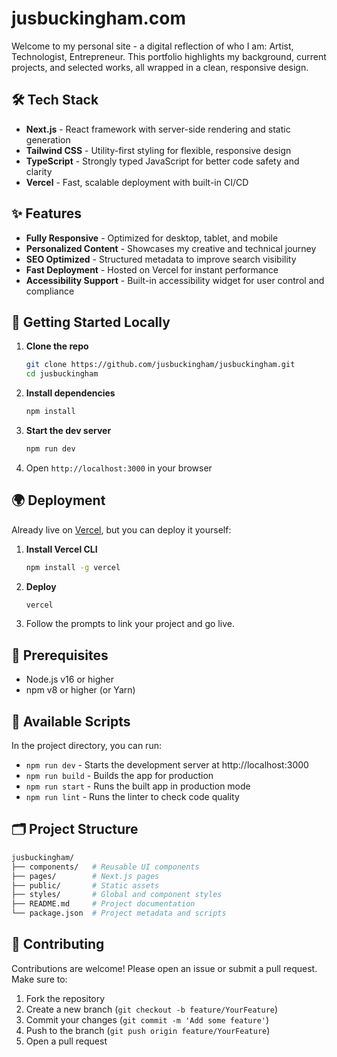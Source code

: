# jusbuckingham.com

Welcome to my personal site - a digital reflection of who I am: Artist, Technologist, Entrepreneur. This portfolio highlights my background, current projects, and selected works, all wrapped in a clean, responsive design.

## 🛠️ Tech Stack

- **Next.js** - React framework with server-side rendering and static generation
- **Tailwind CSS** - Utility-first styling for flexible, responsive design
- **TypeScript** - Strongly typed JavaScript for better code safety and clarity
- **Vercel** - Fast, scalable deployment with built-in CI/CD

## ✨ Features

- **Fully Responsive** - Optimized for desktop, tablet, and mobile
- **Personalized Content** - Showcases my creative and technical journey
- **SEO Optimized** - Structured metadata to improve search visibility
- **Fast Deployment** - Hosted on Vercel for instant performance
- **Accessibility Support** - Built-in accessibility widget for user control and compliance

## 🚀 Getting Started Locally

1. **Clone the repo**  
    ```bash
    git clone https://github.com/jusbuckingham/jusbuckingham.git
    cd jusbuckingham
    ```

2. **Install dependencies**  
    ```bash
    npm install
    ```

3. **Start the dev server**  
    ```bash
    npm run dev
    ```

4. Open `http://localhost:3000` in your browser

## 🌍 Deployment

Already live on [Vercel](https://vercel.com), but you can deploy it yourself:

1. **Install Vercel CLI**  
    ```bash
    npm install -g vercel
    ```

2. **Deploy**  
    ```bash
    vercel
    ```


3. Follow the prompts to link your project and go live.

## 🚧 Prerequisites

- Node.js v16 or higher
- npm v8 or higher (or Yarn)

## 🔧 Available Scripts

In the project directory, you can run:

- `npm run dev` - Starts the development server at http://localhost:3000
- `npm run build` - Builds the app for production
- `npm run start` - Runs the built app in production mode
- `npm run lint` - Runs the linter to check code quality

## 🗂️ Project Structure

```bash
jusbuckingham/
├── components/   # Reusable UI components
├── pages/        # Next.js pages
├── public/       # Static assets
├── styles/       # Global and component styles
├── README.md     # Project documentation
└── package.json  # Project metadata and scripts
```

## 🤝 Contributing

Contributions are welcome! Please open an issue or submit a pull request. Make sure to:

1. Fork the repository
2. Create a new branch (`git checkout -b feature/YourFeature`)
3. Commit your changes (`git commit -m 'Add some feature'`)
4. Push to the branch (`git push origin feature/YourFeature`)
5. Open a pull request